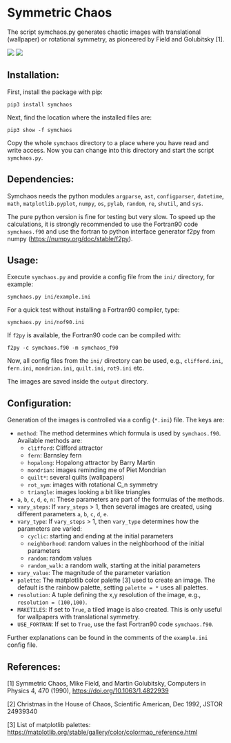 # Symmetric Chaos

The script symchaos.py generates chaotic images with translational
(wallpaper) or rotational symmetry, as pioneered by Field and Golubitsky
[1].

![](http://www.rolf-sander.net/software/symchaos/quilt.png)
![](http://www.rolf-sander.net/software/symchaos/rot9.png)

## Installation:

First, install the package with pip:

`pip3 install symchaos`

Next, find the location where the installed files are:

`pip3 show -f symchaos`

Copy the whole `symchaos` directory to a place where you have read and
write access. Now you can change into this directory and start the
script `symchaos.py`.

## Dependencies:

Symchaos needs the python modules `argparse`, `ast`, `configparser`,
`datetime`, `math`, `matplotlib.pyplot`, `numpy`, `os`, `pylab`,
`random`, `re`, `shutil`, and `sys`.

The pure python version is fine for testing but very slow. To speed up
the calculations, it is strongly recommended to use the Fortran90 code
`symchaos.f90` and use the fortran to python interface generator f2py
from numpy (https://numpy.org/doc/stable/f2py).

## Usage:

Execute `symchaos.py` and provide a config file from the `ini/`
directory, for example:

  `symchaos.py ini/example.ini`

For a quick test without installing a Fortran90 compiler, type:

  `symchaos.py ini/nof90.ini`

If `f2py` is available, the Fortran90 code can be compiled with:

`f2py -c symchaos.f90 -m symchaos_f90`

Now, all config files from the `ini/` directory can be used, e.g.,
`clifford.ini`, `fern.ini`, `mondrian.ini`, `quilt.ini`, `rot9.ini` etc.

The images are saved inside the `output` directory.

## Configuration:

Generation of the images is controlled via a config (`*.ini`) file. The
keys are:

- `method`: The method determines which formula is used by
  `symchaos.f90`. Available methods are:
  - `clifford`: Clifford attractor
  - `fern`: Barnsley fern
  - `hopalong`: Hopalong attractor by Barry Martin
  - `mondrian`: images reminding me of Piet Mondrian
  - `quilt*`: several quilts (wallpapers)
  - `rot_sym`: images with rotational C_n symmetry
  - `triangle`: images looking a bit like triangles
- `a`, `b`, `c`, `d`, `e`, `n`: These parameters are part of the
   formulas of the methods.
- `vary_steps`: If `vary_steps` > 1, then several images are created,
   using different parameters `a`, `b`, `c`, `d`, `e`.
- `vary_type`: If `vary_steps` > 1, then `vary_type` determines how the
   parameters are varied:
  - `cyclic`: starting and ending at the initial parameters
  - `neighborhood`: random values in the neighborhood of the initial parameters
  - `random`: random values
  - `random_walk`: a random walk, starting at the initial parameters
- `vary_value`: The magnitude of the parameter variation
- `palette`: The matplotlib color palette [3] used to create an image.
   The default is the rainbow palette, setting `palette = *` uses all palettes.
- `resolution`: A tuple defining the x,y resolution of the image, e.g.,
  `resolution = (100,100)`.
- `MAKETILES`: If set to `True`, a tiled image is also created. This is
   only useful for wallpapers with translational symmetry.
- `USE_FORTRAN`: If set to `True`, use the fast Fortran90 code
  `symchaos.f90`.

Further explanations can be found in the comments of the `example.ini`
config file.

## References:

[1] Symmetric Chaos,
    Mike Field, and Martin Golubitsky,
    Computers in Physics 4, 470 (1990),
    https://doi.org/10.1063/1.4822939

[2] Christmas in the House of Chaos,
    Scientific American, Dec 1992,
    JSTOR 24939340

[3] List of matplotlib palettes:
    https://matplotlib.org/stable/gallery/color/colormap_reference.html




